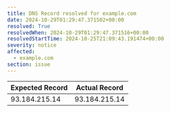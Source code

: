 ```yaml
---
title: DNS Record resolved for example.com
date: 2024-10-29T01:29:47.371502+00:00
resolved: True
resolvedWhen: 2024-10-29T01:29:47.371516+00:00
resolvedStartTime: 2024-10-25T21:09:43.191474+00:00
severity: notice
affected:
  - example.com
section: issue
---
```


| Expected Record  | Actual Record  |
|------------------|----------------|
| 93.184.215.14 | 93.184.215.14 |
